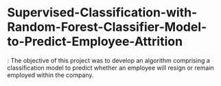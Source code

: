 # Supervised-Classification-with-Random-Forest-Classifier-Model-to-Predict-Employee-Attrition
: The objective of this project was to develop an algorithm comprising a classification model to predict whether an employee will resign or remain employed within the company.
